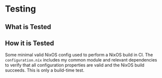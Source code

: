 # Testing

## What is Tested

## How it is Tested

Some minimal valid NixOS config used to perform a NixOS build in CI. The
`configuration.nix` includes my common module and relevant dependencies to
verify that all configuration properties are valid and the NixOS build succeeds.
This is only a build-time test.
